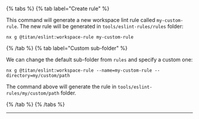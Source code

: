 {% tabs %}
{% tab label="Create rule" %}

This command will generate a new workspace lint rule called `my-custom-rule`. The new rule will be generated in `tools/eslint-rules/rules` folder:

```shell
nx g @titan/eslint:workspace-rule my-custom-rule
```

{% /tab %}
{% tab label="Custom sub-folder" %}

We can change the default sub-folder from `rules` and specify a custom one:

```shell
nx g @titan/eslint:workspace-rule --name=my-custom-rule --directory=my/custom/path
```

The command above will generate the rule in `tools/eslint-rules/my/custom/path` folder.

{% /tab %}
{% /tabs %}

---
